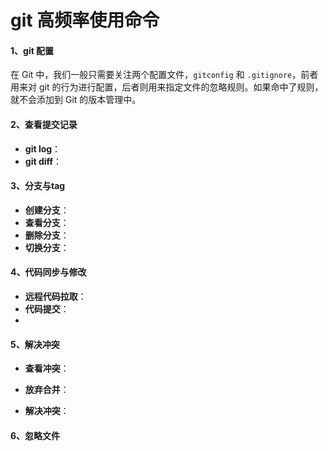 # git 高频率使用命令

#### 1、git 配置

在 Git 中，我们一般只需要关注两个配置文件，`gitconfig` 和 `.gitignore`，前者用来对 git 的行为进行配置，后者则用来指定文件的忽略规则。如果命中了规则，就不会添加到 Git 的版本管理中。



#### 2、查看提交记录

- **git log**：
- **git diff**：



#### 3、分支与tag

- **创建分支**：
- **查看分支**：
- **删除分支**：
- **切换分支**：



#### 4、代码同步与修改

- **远程代码拉取**：
- **代码提交**：
- 



#### 5、解决冲突

- **查看冲突**：

- **放弃合并**：

- **解决冲突**：


#### 6、忽略文件





